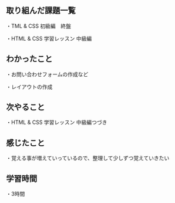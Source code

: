 ## 取り組んだ課題一覧
・TML & CSS 初級編　終盤


・HTML & CSS 学習レッスン 中級編
## わかったこと
・お問い合わせフォームの作成など

・レイアウトの作成
## 次やること
・HTML & CSS 学習レッスン 中級編つづき
## 感じたこと
・覚える事が増えていっているので、整理して少しずつ覚えていきたい
## 学習時間
・3時間
